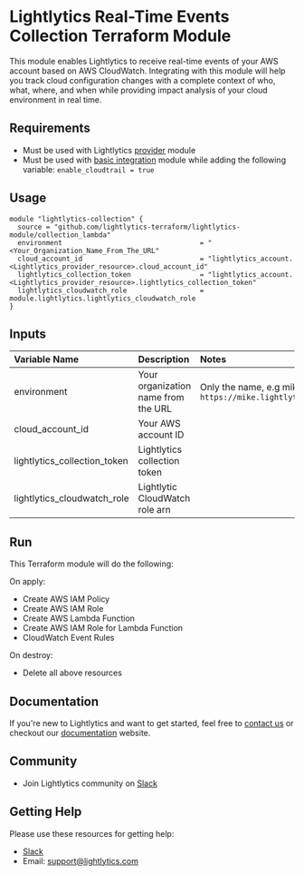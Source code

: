 Lightlytics Real-Time Events Collection Terraform Module
========================================================
This module enables Lightlytics to receive real-time events of your AWS account based on AWS CloudWatch.
Integrating with this module will help you track cloud configuration changes with a complete context of who, what, where, and when
while providing impact analysis of your cloud environment in real time.


Requirements
------------
- Must be used with Lightlytics [provider](https://github.com/lightlytics-terraform/lightlytics-provider.git) module
- Must be used with [basic integration](https://github.com/lightlytics-terraform/lightlytics-module/tree/main/basic_integration) module while adding the following variable: `enable_cloudtrail = true`


Usage
-----

```hcl
module "lightlytics-collection" {
  source = "github.com/lightlytics-terraform/lightlytics-module/collection_lambda"
  environment                                  = "<Your_Organization_Name_From_The_URL"
  cloud_account_id                             = "lightlytics_account.<Lightlytics_provider_resource>.cloud_account_id"
  lightlytics_collection_token                 = "lightlytics_account.<Lightlytics_provider_resource>.lightlytics_collection_token"
  lightlytics_cloudwatch_role                  = module.lightlytics.lightlytics_cloudwatch_role
}
```


Inputs
------
| Variable Name                      | Description                             | Notes                                                                        | Type     | Required? | Default |
|:-----------------------------------| :-------------------------------------  | :----------------------------------------------------------------------------|:---------|:--------- |:--------|
| environment                        | Your organization name from the URL     | Only the name, e.g mike from `https://mike.lightlytics.com`                  | `string` | Yes       | n/a     || `string` | Yes       | n/a     |
| cloud_account_id                   | Your AWS account ID                     |                                                                              | `string` | Yes       | n/a     |
| lightlytics_collection_token       | Lightlytics collection token            |                                                                              | `string` | Yes       | n/a     |
| lightlytics_cloudwatch_role        | Lightlytic CloudWatch role arn          |                                                                              | `string` | Yes       | n/a     |


Run
---
This Terraform module will do the following:

On apply:
- Create AWS IAM Policy
- Create AWS IAM Role
- Create AWS Lambda Function
- Create AWS IAM Role for Lambda Function
- CloudWatch Event Rules

On destroy:
- Delete all above resources


Documentation
-------------
If you're new to Lightlytics and want to get started, feel free to [contact us](https://www.lightlytics.com/contact-us) or checkout our [documentation](https://docs.lightlytics.com/) website.


Community
---------
- Join Lightlytics community on [Slack](https://join.slack.com/t/lightlyticscommunity/shared_invite/zt-1f7dk2yo7-xBTOU_o4tOnAjoFxfHVF8Q)


Getting Help
------------
Please use these resources for getting help:
- [Slack](https://join.slack.com/t/lightlyticscommunity/shared_invite/zt-1f7dk2yo7-xBTOU_o4tOnAjoFxfHVF8Q)
- Email: support@lightlytics.com

